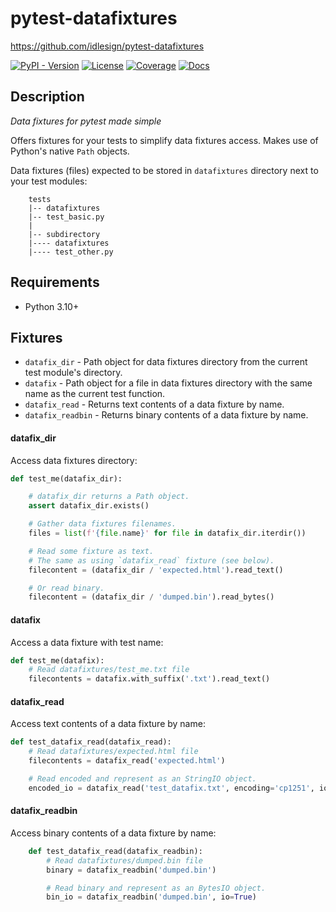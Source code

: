 # pytest-datafixtures

https://github.com/idlesign/pytest-datafixtures

[![PyPI - Version](https://img.shields.io/pypi/v/pytest-datafixtures)](https://pypi.python.org/pypi/pytest-datafixtures)
[![License](https://img.shields.io/pypi/l/pytest-datafixtures)](https://pypi.python.org/pypi/pytest-datafixtures)
[![Coverage](https://img.shields.io/coverallsCoverage/github/idlesign/pytest-datafixtures)](https://coveralls.io/r/idlesign/pytest-datafixtures)
[![Docs](https://img.shields.io/readthedocs/pytest-datafixtures)](https://pytest-datafixtures.readthedocs.io/)

## Description

*Data fixtures for pytest made simple*

Offers fixtures for your tests to simplify data fixtures access.
Makes use of Python's native `Path` objects.

Data fixtures (files) expected to be stored in `datafixtures` directory next to your test modules:
```
    tests
    |-- datafixtures
    |-- test_basic.py
    |
    |-- subdirectory
    |---- datafixtures
    |---- test_other.py
```


## Requirements

* Python 3.10+


## Fixtures

* `datafix_dir` - Path object for data fixtures directory from the current test module's directory.
* `datafix` - Path object for a file in data fixtures directory with the same name as the current test function.
* `datafix_read` - Returns text contents of a data fixture by name.
* `datafix_readbin` - Returns binary contents of a data fixture by name.


#### datafix_dir

Access data fixtures directory:

```python
def test_me(datafix_dir):

    # datafix_dir returns a Path object.
    assert datafix_dir.exists()

    # Gather data fixtures filenames.
    files = list(f'{file.name}' for file in datafix_dir.iterdir())

    # Read some fixture as text.
    # The same as using `datafix_read` fixture (see below).
    filecontent = (datafix_dir / 'expected.html').read_text()

    # Or read binary.
    filecontent = (datafix_dir / 'dumped.bin').read_bytes()
```

#### datafix

Access a data fixture with test name:

```python
def test_me(datafix):
    # Read datafixtures/test_me.txt file
    filecontents = datafix.with_suffix('.txt').read_text()
```

#### datafix_read

Access text contents of a data fixture by name:

```python
def test_datafix_read(datafix_read):
    # Read datafixtures/expected.html file
    filecontents = datafix_read('expected.html')

    # Read encoded and represent as an StringIO object.
    encoded_io = datafix_read('test_datafix.txt', encoding='cp1251', io=True)
```

#### datafix_readbin

Access binary contents of a data fixture by name:

```python
    def test_datafix_read(datafix_readbin):
        # Read datafixtures/dumped.bin file
        binary = datafix_readbin('dumped.bin')

        # Read binary and represent as an BytesIO object.
        bin_io = datafix_readbin('dumped.bin', io=True)
```
